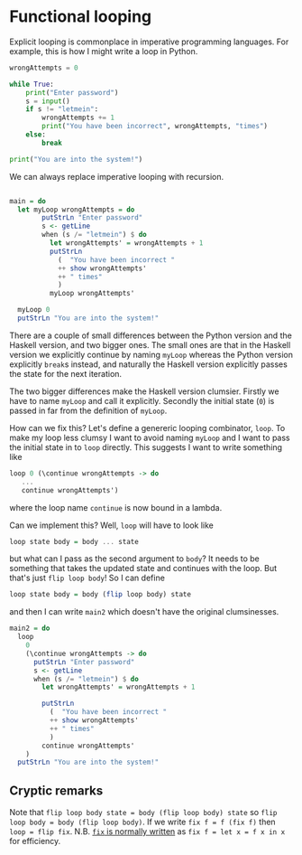 # Functional looping

Explicit looping is commonplace in imperative programming languages.
For example, this is how I might write a loop in Python.

```python
wrongAttempts = 0

while True:
    print("Enter password")
    s = input()
    if s != "letmein":
        wrongAttempts += 1
        print("You have been incorrect", wrongAttempts, "times")
    else:
        break

print("You are into the system!")
```

We can always replace imperative looping with recursion.

```haskell

main = do
  let myLoop wrongAttempts = do
        putStrLn "Enter password"
        s <- getLine
        when (s /= "letmein") $ do
          let wrongAttempts' = wrongAttempts + 1
          putStrLn
            (  "You have been incorrect "
            ++ show wrongAttempts'
            ++ " times"
            )
          myLoop wrongAttempts'

  myLoop 0
  putStrLn "You are into the system!"
```

There are a couple of small differences between the Python version and
the Haskell version, and two bigger ones.  The small ones are that in
the Haskell version we explicitly continue by
naming `myLoop` whereas the Python version explicitly `break`s
instead, and naturally the Haskell version explicitly passes the state
for the next iteration.

The two bigger differences make the Haskell version
clumsier.  Firstly we have to name `myLoop` and call it explicitly.
Secondly the initial state (`0`) is passed in far from the definition
of `myLoop`.

How can we fix this?  Let's define a genereric looping combinator,
`loop`.  To make my loop less clumsy I want to avoid naming `myLoop`
and I want to pass the initial state in to `loop` directly.  This
suggests I want to write something like

```haskell
loop 0 (\continue wrongAttempts -> do
   ...
   continue wrongAttempts')
```

where the loop name `continue` is now bound in a lambda.

Can we implement this?  Well, `loop` will have to look like

```haskell
loop state body = body ... state
```

but what can I pass as the second argument to `body`?  It needs to be
something that takes the updated state and continues with the loop.
But that's just `flip loop body`!  So I can define

```haskell
loop state body = body (flip loop body) state
```

and then I can write `main2` which doesn't have the original
clumsinesses.

```haskell
main2 = do
  loop
    0
    (\continue wrongAttempts -> do
      putStrLn "Enter password"
      s <- getLine
      when (s /= "letmein") $ do
        let wrongAttempts' = wrongAttempts + 1

        putStrLn
          (  "You have been incorrect "
          ++ show wrongAttempts'
          ++ " times"
          )
        continue wrongAttempts'
    )
  putStrLn "You are into the system!"
```

## Cryptic remarks

Note that `flip loop body state = body (flip loop body) state` so
`flip loop body = body (flip loop body)`.  If we write `fix f = f (fix
f)` then `loop = flip fix`.  N.B. [`fix` is normally
written](https://hackage.haskell.org/package/base-4.12.0.0/docs/Data-Function.html#v:fix)
as `fix f = let x = f x in x` for efficiency.
